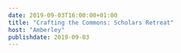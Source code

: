 ```yaml
---
date: 2019-09-03T16:00:00+01:00
title: "Crafting the Commons: Scholars Retreat"
host: "Amberley"
publishdate: 2019-09-03
---
```

